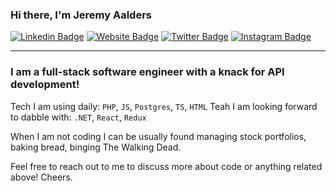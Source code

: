 ### Hi there, I'm Jeremy Aalders

[![Linkedin Badge](https://img.shields.io/badge/-LinkedIn-0e76a8?style=flat-square&logo=Linkedin&logoColor=white)](https://www.linkedin.com/in/jeremyaalders)
[![Website Badge](https://img.shields.io/badge/Website-3b5998?style=flat-square&logo=google-chrome&logoColor=white)](http://jeremyaalders.com)
[![Twitter Badge](https://img.shields.io/badge/-Twitter-00acee?style=flat-square&logo=Twitter&logoColor=white)](https://twitter.com/jeremyaalders)
[![Instagram Badge](https://img.shields.io/badge/-Instagram-e4405f?style=flat-square&logo=Instagram&logoColor=white)](https://instagram.com/failhaus/)
<hr>

### I am a full-stack software engineer with a knack for API development!

Tech I am using daily: `PHP`, `JS`, `Postgres`, `TS`, `HTML`
Teah I am looking forward to dabble with: `.NET`, `React`, `Redux`

When I am not coding I can be usually found managing stock portfolios, baking bread, binging The Walking Dead.

Feel free to reach out to me to discuss more about code or anything related above! Cheers.

